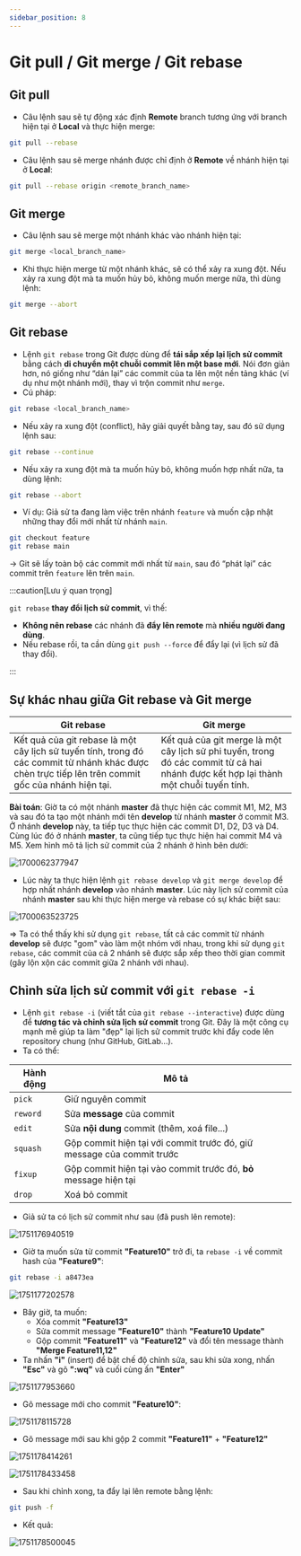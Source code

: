 ```yaml
---
sidebar_position: 8
---
```


# Git pull / Git merge / Git rebase

## Git pull

- Câu lệnh sau sẽ tự động xác định **Remote** branch tương ứng với branch hiện tại ở **Local** và thực hiện merge:

```bash
git pull --rebase
```

- Câu lệnh sau sẽ merge nhánh được chỉ định ở **Remote** về nhánh hiện tại ở **Local**:

```bash
git pull --rebase origin <remote_branch_name>
```

## Git merge

- Câu lệnh sau sẽ merge một nhánh khác vào nhánh hiện tại:

```bash
git merge <local_branch_name>
```

- Khi thực hiện merge từ một nhánh khác, sẽ có thể xảy ra xung đột. Nếu xảy ra xung đột mà ta muốn hủy bỏ, không muốn merge nữa, thì dùng lệnh:

```bash
git merge --abort
```

## Git rebase

- Lệnh `git rebase` trong Git được dùng để **tái sắp xếp lại lịch sử commit** bằng cách **di chuyển một chuỗi commit lên một base mới**. Nói đơn giản hơn, nó giống như “dán lại” các commit của ta lên một nền tảng khác (ví dụ như một nhánh mới), thay vì trộn commit như `merge`.
- Cú pháp:

```bash
git rebase <local_branch_name>
```

- Nếu xảy ra xung đột (conflict), hãy giải quyết bằng tay, sau đó sử dụng lệnh sau:

```bash
git rebase --continue
```

- Nếu xảy ra xung đột mà ta muốn hủy bỏ, không muốn hợp nhất nữa, ta dùng lệnh:

```bash
git rebase --abort
```

- Ví dụ: Giả sử ta đang làm việc trên nhánh `feature` và muốn cập nhật những thay đổi mới nhất từ nhánh `main`.

```bash
git checkout feature
git rebase main
```

→ Git sẽ lấy toàn bộ các commit mới nhất từ `main`, sau đó “phát lại” các commit trên `feature` lên trên `main`.

:::caution[Lưu ý quan trọng]

`git rebase` **thay đổi lịch sử commit**, vì thế:

- **Không nên rebase** các nhánh đã **đẩy lên remote** mà **nhiều người đang dùng**.
- Nếu rebase rồi, ta cần dùng `git push --force` để đẩy lại (vì lịch sử đã thay đổi).

:::

## Sự khác nhau giữa Git rebase và Git merge

| Git rebase                                                                                                                                          | Git merge                                                                                                                            |
| --------------------------------------------------------------------------------------------------------------------------------------------------- | ------------------------------------------------------------------------------------------------------------------------------------ |
| Kết quả của git rebase là một cây lịch sử tuyến tính, trong đó các commit từ nhánh khác được chèn trực tiếp lên trên commit gốc của nhánh hiện tại. | Kết quả của git merge là một cây lịch sử phi tuyến, trong đó các commit từ cả hai nhánh được kết hợp lại thành một chuỗi tuyến tính. |

**Bài toán**: Giờ ta có một nhánh **master** đã thực hiện các commit M1, M2, M3 và sau đó ta tạo một nhánh mới tên **develop** từ nhánh **master** ở commit M3. Ở nhánh **develop** này, ta tiếp tục thực hiện các commit D1, D2, D3 và D4. Cùng lúc đó ở nhánh **master**, ta cũng tiếp tục thực hiện hai commit M4 và M5. Xem hình mô tả lịch sử commit của 2 nhánh ở hình bên dưới:

![1700062377947](image/pull-merge-rebase/1700062377947.png)

- Lúc này ta thực hiện lệnh `git rebase develop` và `git merge develop` để hợp nhất nhánh **develop** vào nhánh **master**. Lúc này lịch sử commit của nhánh **master** sau khi thực hiện merge và rebase có sự khác biệt sau:

![1700063523725](image/pull-merge-rebase/1700063523725.png)

=> Ta có thể thấy khi sử dụng `git rebase`, tất cả các commit từ nhánh **develop** sẽ được "gom" vào làm một nhóm với nhau, trong khi sử dụng `git rebase`, các commit của cả 2 nhánh sẽ được sắp xếp theo thời gian commit (gây lộn xộn các commit giữa 2 nhánh với nhau).

## Chỉnh sửa lịch sử commit với `git rebase -i`

- Lệnh `git rebase -i` (viết tắt của `git rebase --interactive`) được dùng để **tương tác và chỉnh sửa lịch sử commit** trong Git. Đây là một công cụ mạnh mẽ giúp ta làm "đẹp" lại lịch sử commit trước khi đẩy code lên repository chung (như GitHub, GitLab...).
- Ta có thể:

| Hành động | Mô tả                                                                 |
| --------- | --------------------------------------------------------------------- |
| `pick`    | Giữ nguyên commit                                                     |
| `reword`  | Sửa **message** của commit                                            |
| `edit`    | Sửa **nội dung** commit (thêm, xoá file...)                           |
| `squash`  | Gộp commit hiện tại với commit trước đó, giữ message của commit trước |
| `fixup`   | Gộp commit hiện tại vào commit trước đó, **bỏ** message hiện tại      |
| `drop`    | Xoá bỏ commit                                                         |

- Giả sử ta có lịch sử commit như sau (đã push lên remote):

![1751176940519](image/pull-merge-rebase/1751176940519.png)

- Giờ ta muốn sửa từ commit **"Feature10"** trở đi, ta `rebase -i` về commit hash của **"Feature9"**:

```bash
git rebase -i a8473ea
```

![1751177202578](image/pull-merge-rebase/1751177202578.png)

- Bây giờ, ta muốn:
  - Xóa commit **"Feature13"**
  - Sửa commit message **"Feature10"** thành **"Feature10 Update"**
  - Gộp commit **"Feature11"** và **"Feature12"** và đổi tên message thành **"Merge Feature11,12"**
- Ta nhấn **"i"** (insert) để bật chế độ chỉnh sửa, sau khi sửa xong, nhấn **"Esc"** và gõ **":wq"** và cuối cùng ấn **"Enter"**

![1751177953660](image/pull-merge-rebase/1751177953660.png)

- Gõ message mới cho commit **"Feature10"**:

![1751178115728](image/pull-merge-rebase/1751178115728.png)

- Gõ message mới sau khi gộp 2 commit **"Feature11"** + **"Feature12"**

![1751178414261](image/pull-merge-rebase/1751178414261.png)

![1751178433458](image/pull-merge-rebase/1751178433458.png)

- Sau khi chỉnh xong, ta đẩy lại lên remote bằng lệnh:

```bash
git push -f
```

- Kết quả:

![1751178500045](image/pull-merge-rebase/1751178500045.png)
